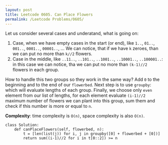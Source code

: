 ```yaml
---
layout: post
title: Leetcode 0605. Can Place Flowers
permalink: /Leetcode Problems/0605/
---
```


Let us consider several cases and underatand, what is going on:
1. Case, when we have empty cases in the start (or end), like `1..`, `01..`, `001..`, `0001..`, `00001..`, ... We can notice, that if we have `k` zeroes, than we can put no more than `k//2` flowers.
2. Case in the middle, like `..11..`, `..101..`, `..1001..`, `..10001..`, `..100001..`: in this case we can notice, tha we can put no more than `(k-1)//2` flowers in each group.

How to handle this two groups so they work in the same way? Add `0` to the beginning and to the end of our `flowerbed`. Next step is to use `groupby`: which will evaluate lengths of each group. Finally, we choose only `even` element from our list of lengths, for each element evaluate `(i-1)//2` maximum number of flowers we can plant into this group, sum them and check if this number is more or equal to `n`.

**Complexity**: time complexity is `O(n)`, space complexity is also `O(n)`.

```
class Solution:
    def canPlaceFlowers(self, flowerbed, n):
        t = [len(list(j)) for i, j in groupby([0] + flowerbed + [0])]
        return sum((i-1)//2 for i in t[0::2]) >= n
```